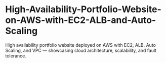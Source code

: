 # High-Availability-Portfolio-Website-on-AWS-with-EC2-ALB-and-Auto-Scaling
High availability portfolio website deployed on AWS with EC2, ALB, Auto Scaling, and VPC — showcasing cloud architecture, scalability, and fault tolerance.
